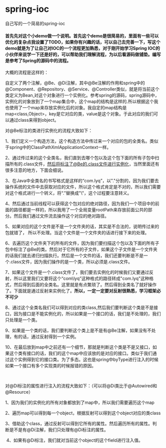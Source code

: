 # spring-ioc
自己写的一个简易的spring-ioc
#### 首先先对这个小demo做一个说明。首先这个demo是很简易的，里面有一些可以优化的复杂点我设置了TODO，如果你有兴趣的话，可以自己去完善一下，写这个demo就是为了让自己对IOC的一个流程更加熟悉，对于刚开始学习Spring IOC的小伙伴来说学一下还是好的，可以帮助我们理解流程，为以后看源码做铺垫。编写是参考了Spring的源码中的流程。



大概的流程是这样的：

​	自定义了两个注解，@Be、@Di注解，其中@Be注解的作用和spring中的@Component、@Repository、@Service、@Controller类似，就是将当前这个类定义为Bean,对这个对象进行一个实例化。参考spring的源码，spring源码中，实例化的对象放到了一个map集合中，这个map的结构是这样的.所以根据这个我也使用了一个map来存放实例化后的对象。我自定的map结构是map<class,Object>，key是它对应的类，value是这个对象。于此对应的我们可以通过class来得到object。

对@Be标注的类进行实例化的流程大致如下：

​	1、我们定义一个构造方法，这个构造方法中传过来一个对应的包的全类名。类似于spring中的ClassPathXmlApplicationContext一样。

​	2、通过传过来的这个全类名，我们直到去哪个包以及这个包下面的所有子包中扫描所有的.class文件，然后将标注了@Be的.class文件进行实例化，当然里面还有很多注意的地方，下面会细说。

​	3、在Java中全类名的书写格式是这样的“com.lyq”，以"."分割的，因为我们要去操作系统的文件中去获取对应的文件，所以这个格式肯定是不对的，所以我们需要对这个格式进行一个转义，将“.”替换成"\\"，这个过程要注意转义。

​	4、然后通过当前线程可以获得这个包对应的绝对路径，因为我们一个项目中的前面的路径都是一样的，所以我用了一个全局变量rootPath来存放前面公共的部分。然后我们通过文件流去操作这个对应的绝对路径。

​	5、如果对应的这个文件是不是一个文件夹的话，其实是不合法的，说明传过来的包就错了， 所以不处理。当这个文件是一个文件夹的话进行接下来的处理。

​	6、去遍历这个文件夹下的所有的文件，因为我们要扫描这个包以及下面的所有子包中标注了@Be的类。然后对于它所有的子文件，如果这个子文件是一个文件夹的话我们就去递归扫描执行。然后是一个文件的话，我们还要判断是不是一个.class文件，因为我们操作的是一个类，所以必须是.class文件。

​	7、如果这个文件是一个.class文件了，我们要去实例化的时候我们又要通过反射，所以这里我们又要将这个“com\lyq”这种格式的路径转成"com.lyq"这种格式，然后得到后面的全类名。这里就是有点繁琐了。然后得到全类名了就好操作了。下面就是通过反射来实例化了。**所以，一定一定要对反射很熟悉，学习框架必不可少**

​	8、通过这个全类名我们可以得到对应的类class,然后我们要判断这个类是不是接口，因为接口是不能实例化的，所以如果是一个接口的话，我们是不处理的，我们只处理是一个类。

​	9、如果是一个类的话，我们要判断这个类上是不是有@Be注解，如果没有不处理，有的话，通过反射得到一个实例。

​	10、在最后放到map中之前还有一个细节，那就是判断这个类是不是又接口，如果这个类有接口的话，我们的这个map中应该放的是对应的接口。类似于我们通过这个实例得到它的接口类。为了多态。这也是spring中byType进行注入的时候如果一个接口有多个实现类的时候报错的原因。

​	

对@Di标注的属性进行注入的流程大致如下：（可以将@Di类比于@Autowired和@Resource）

​	1、因为我们的实例化的所有对象都放到了map中，所以我们需要遍历这个map

​	2、遍历map可以得到每一个object，根据反射可以得到这个object对应的类class

​	3、借助这个class，通过反射可以得到它所有的属性。然后遍历所有的属性。判断是不是有@Di注解，我们只处理有@Di标注的属性。

​	4、如果有@Di标注，我们就对当前这个object的这个field进行注入值。
